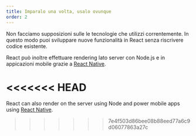 ```yaml
---
title: Imparalo una volta, usalo ovunque
order: 2
---
```


Non facciamo supposizioni sulle le tecnologie che utilizzi correntemente. In questo modo puoi sviluppare nuove funzionalità in React senza riscrivere codice esistente.

React può inoltre effettuare rendering lato server con Node.js e in appicazioni mobile grazie a [React Native](https://facebook.github.io/react-native/).


<<<<<<< HEAD
=======
React can also render on the server using Node and power mobile apps using [React Native](https://reactnative.dev/).
>>>>>>> 7e4f503d86bee08b88eed77a6c9d06077863a27c
